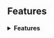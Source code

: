 ## Features

<details>
<summary><strong>Features</strong></summary>
<b>
    -  GUI Builder.
    
    -  Force UAC.
    
    -  Protect cmd.
    
    -  Custom Icon.
    
    -  Runs On Startup.
    
    -  Disables Windows Defender.
    
    -  Anti-VM.
    
    -  Blocks AV-Related Sites.
    
    -  Melt Stub.
    
    -  Fake Error.
    
    -  Obfuscated Code.
    
    -  Discord Injection.
    
    -  Steals Discord Tokens.
    
    -  Steals Steam Session.
    
    -  Steals Epic Session.
    
    -  Steals Uplay Session.
    
    -  Steals Passwords From Many Browsers.
    
    -  Steals Cookies From Many Browsers.
    
    -  Steals History From Many Browsers.
    
    -  Steals Autofills From Many Browsers.
    
    -  Steals Minecraft Session Files.
    
    -  Steals Telegram Session Files.
    
    -  Steals Crypto Wallets.
    
    -  Steals Roblox Cookies.
    
    -  Steals Growtopia Session.
    
    -  Steals IP Information.
    
    -  Steals System Info.
    
    -  Steals Saved Wifi Passwords.
    
    -  Steals Common Files.
    
    -  Captures Screenshot.
    
    -  Captures Webcam Image.
    
    -  Sends All Data Through Discord Webhooks
    
    (...more)

</b>
</details>

